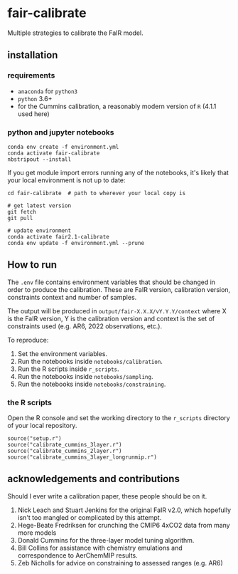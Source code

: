 # fair-calibrate
Multiple strategies to calibrate the FaIR model.

## installation

### requirements
- `anaconda` for `python3`
- `python` 3.6+
- for the Cummins calibration, a reasonably modern version of `R` (4.1.1 used here)

### python and jupyter notebooks
```
conda env create -f environment.yml
conda activate fair-calibrate
nbstripout --install
```

If you get module import errors running any of the notebooks, it's likely that your local environment is not up to date:
```
cd fair-calibrate  # path to wherever your local copy is

# get latest version
git fetch
git pull

# update environment
conda activate fair2.1-calibrate
conda env update -f environment.yml --prune
```

## How to run

The `.env` file contains environment variables that should be changed in order to produce the calibration. These are FaIR version, calibration version, constraints context and number of samples.

The output will be produced in `output/fair-X.X.X/vY.Y.Y/context` where X is the FaIR version, Y is the calibration version and context is the set of constraints used (e.g. AR6, 2022 observations, etc.).


To reproduce:

1. Set the environment variables.
2. Run the notebooks inside `notebooks/calibration`.
3. Run the R scripts inside `r_scripts`.
4. Run the notebooks inside `notebooks/sampling`.
5. Run the notebooks inside `notebooks/constraining`.

### the R scripts

Open the R console and set the working directory to the `r_scripts` directory of your local repository.

```
source("setup.r")
source("calibrate_cummins_3layer.r")
source("calibrate_cummins_2layer.r")
source("calibrate_cummins_3layer_longrunmip.r")
```

## acknowledgements and contributions

Should I ever write a calibration paper, these people should be on it.

1. Nick Leach and Stuart Jenkins for the original FaIR v2.0, which hopefully isn't too mangled or complicated by this attempt.
2. Hege-Beate Fredriksen for crunching the CMIP6 4xCO2 data from many more models
3. Donald Cummins for the three-layer model tuning algorithm.
4. Bill Collins for assistance with chemistry emulations and correspondence to AerChemMIP results.
5. Zeb Nicholls for advice on constraining to assessed ranges (e.g. AR6)
